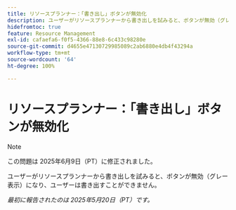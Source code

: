 ```yaml
---
title: リソースプランナー：「書き出し」ボタンが無効化
description: ユーザーがリソースプランナーから書き出しを試みると、ボタンが無効（グレー表示）になり、ユーザーは書き出すことができません。
hidefromtoc: true
feature: Resource Management
exl-id: cafaefa6-f0f5-4366-88e8-6c433c98280e
source-git-commit: d4655e47130729985089c2ab6880e4db4f43294a
workflow-type: tm+mt
source-wordcount: '64'
ht-degree: 100%

---
```


# リソースプランナー：「書き出し」ボタンが無効化

>[!NOTE]
>
>この問題は 2025年6月9日（PT）に修正されました。

ユーザーがリソースプランナーから書き出しを試みると、ボタンが無効（グレー表示）になり、ユーザーは書き出すことができません。

_最初に報告されたのは 2025年5月20日（PT）です。_
